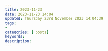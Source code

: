 ```yaml
---
title: 2023-11-23
date: 2023-11-23 14:04
updated: Thursday 23rd November 2023 14:04:39
tags: 
- 
categories: [_posts]
keywords:
description: 
---
```



